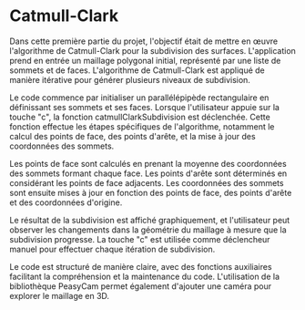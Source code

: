 # Catmull-Clark

Dans cette première partie du projet, l'objectif était de mettre en œuvre l'algorithme de Catmull-Clark pour la subdivision des surfaces. L'application prend en entrée un maillage polygonal initial, représenté par une liste de sommets et de faces. L'algorithme de Catmull-Clark est appliqué de manière itérative pour générer plusieurs niveaux de subdivision.

Le code commence par initialiser un parallélépipède rectangulaire en définissant ses sommets et ses faces. Lorsque l'utilisateur appuie sur la touche "c", la fonction catmullClarkSubdivision est déclenchée. Cette fonction effectue les étapes spécifiques de l'algorithme, notamment le calcul des points de face, des points d'arête, et la mise à jour des coordonnées des sommets.

Les points de face sont calculés en prenant la moyenne des coordonnées des sommets formant chaque face. Les points d'arête sont déterminés en considérant les points de face adjacents. Les coordonnées des sommets sont ensuite mises à jour en fonction des points de face, des points d'arête et des coordonnées d'origine.

Le résultat de la subdivision est affiché graphiquement, et l'utilisateur peut observer les changements dans la géométrie du maillage à mesure que la subdivision progresse. La touche "c" est utilisée comme déclencheur manuel pour effectuer chaque itération de subdivision.

Le code est structuré de manière claire, avec des fonctions auxiliaires facilitant la compréhension et la maintenance du code. L'utilisation de la bibliothèque PeasyCam permet également d'ajouter une caméra pour explorer le maillage en 3D.
